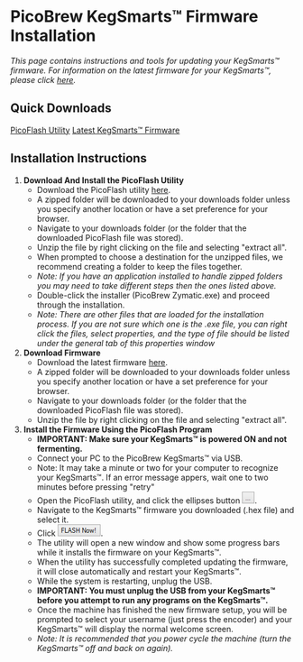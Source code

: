 # PicoBrew KegSmarts™ Firmware Installation

*This page contains instructions and tools for updating your KegSmarts™ firmware.
For information on the latest firmware for your KegSmarts™, please click [here](Firmware.md).*

## Quick Downloads

[PicoFlash Utility](../common/PicoFlash.zip)
[Latest KegSmarts™ Firmware](KegSmarts_1_0_6.zip)

## Installation Instructions

1. **Download And Install the PicoFlash Utility**
    * Download the PicoFlash utility [here](../common/PicoFlash.zip).
    * A zipped folder will be downloaded to your downloads folder unless you specify another location or have a set preference for your browser.
    * Navigate to your downloads folder (or the folder that the downloaded PicoFlash file was stored).
    * Unzip the file by right clicking on the file and selecting "extract all".
    * When prompted to choose a destination for the unzipped files, we recommend creating a folder to keep the files together.
    * *Note: If you have an application installed to handle zipped folders you may need to take different steps then the ones listed above.*
    * Double-click the installer (PicoBrew Zymatic.exe) and proceed through the installation.
    * *Note: There are other files that are loaded for the installation process. If you are not sure which one is the .exe file, you can right click the files, select properties, and the type of file should be listed under the general tab of this properties window*
2. **Download Firmware**
    * Download the latest firmware [here](KegSmarts_1_0_6.zip).
    * A zipped folder will be downloaded to your downloads folder unless you specify another location or have a set preference for your browser.
    * Navigate to your downloads folder (or the folder that the downloaded PicoFlash file was stored).
    * Unzip the file by right clicking on the file and selecting "extract all".
3. **Install the Firmware Using the PicoFlash Program**
    * **IMPORTANT: Make sure your KegSmarts™ is powered ON and not fermenting.**
    * Connect your PC to the PicoBrew KegSmarts™ via USB.
    * Note: It may take a minute or two for your computer to recognize your KegSmarts™. If an error message appers, wait one to two minutes before pressing "retry"
    * Open the PicoFlash utility, and click the ellipses button ![...](../common/ellipsesButton.png).
    * Navigate to the KegSmarts™ firmware you downloaded (.hex file) and select it.
    * Click ![FLASH Now!](../common/flashButton.png).
    * The utility will open a new window and show some progress bars while it installs the firmware on your KegSmarts™.
    * When the utility has successfully completed updating the firmware, it will close automatically and restart your KegSmarts™.
    * While the system is restarting, unplug the USB.
    * **IMPORTANT: You must unplug the USB from your KegSmarts™ before you attempt to run any programs on the KegSmarts™.**
    * Once the machine has finished the new firmware setup, you will be prompted to select your username (just press the encoder) and your KegSmarts™ will display the normal welcome screen.
    * *Note: It is recommended that you power cycle the machine (turn the KegSmarts™ off and back on again).*

